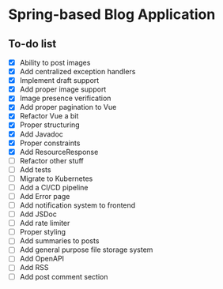# Spring-based Blog Application

## To-do list
- [x] Ability to post images
- [x] Add centralized exception handlers
- [x] Implement draft support
- [x] Add proper image support
- [x] Image presence verification
- [x] Add proper pagination to Vue
- [x] Refactor Vue a bit
- [x] Proper structuring
- [x] Add Javadoc
- [x] Proper constraints
- [x] Add ResourceResponse
- [ ] Refactor other stuff
- [ ] Add tests
- [ ] Migrate to Kubernetes
- [ ] Add a CI/CD pipeline
- [ ] Add Error page
- [ ] Add notification system to frontend
- [ ] Add JSDoc
- [ ] Add rate limiter
- [ ] Proper styling
- [ ] Add summaries to posts
- [ ] Add general purpose file storage system
- [ ] Add OpenAPI
- [ ] Add RSS
- [ ] Add post comment section